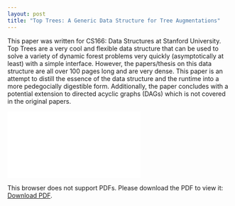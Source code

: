 ```yaml
---
layout: post
title: "Top Trees: A Generic Data Structure for Tree Augmentations"
---
```

This paper was written for CS166: Data Structures at Stanford University. Top Trees are a very cool and flexible data structure that can be used to solve a variety of dynamic forest problems very quickly (asymptotically at least) with a simple interface. However, the papers/thesis on this data structure are all over 100 pages long and are very dense. This paper is an attempt to distill the essence of the data structure and the runtime into a more pedegocially digestible form. Additionally, the paper concludes with a potential extension to directed acyclic graphs (DAGs) which is not covered in the original papers.

<object data="/writing/CS166TopTrees.pdf" type="application/pdf" width="700px" height="700px">
    <embed src="/writing/CS166TopTrees.pdf">
        <p>This browser does not support PDFs. Please download the PDF to view it: <a href="/writing/CS166TopTrees.pdf">Download PDF</a>.</p>
    </embed>
</object>

